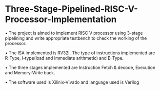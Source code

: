 # Three-Stage-Pipelined-RISC-V-Processor-Implementation
• The project is aimed to implement RISC V processor using 3-stage pipelining and write appropriate testbench to check the working of the processor.

• The ISA implemented is RV32I. The type of instructions implemented are R-Type, I-type(load and immediate arithmetic) and B-Type.

• The three stages implemented are Instruction Fetch & decode, Execution and Memory-Write back.

• The software used is Xilinix-Vivado and language used is Verilog
